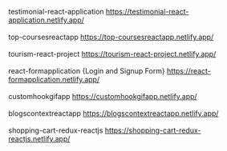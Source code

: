 testimonial-react-application  https://testimonial-react-application.netlify.app/  
<br/>
top-coursesreactapp  https://top-coursesreactapp.netlify.app/ 
<br/>
<br/>
tourism-react-project  https://tourism-react-project.netlify.app/ 
<br/>
<br/>
react-formapplication {Login and Signup Form}  https://react-formapplication.netlify.app/ 
<br/>
<br/>
customhookgifapp  https://customhookgifapp.netlify.app/
<br/>
<br/>
blogscontextreactapp  https://blogscontextreactapp.netlify.app/
<br/>
<br/>
shopping-cart-redux-reactjs  https://shopping-cart-redux-reactjs.netlify.app/



